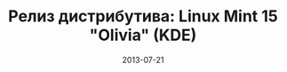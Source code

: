 ---
layout: post
title: "Релиз дистрибутива: Linux Mint 15 \"Olivia\" (KDE)"
date: 2013-07-21   
---